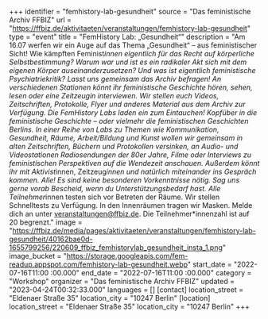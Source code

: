 +++
identifier = "femhistory-lab-gesundheit"
source = "Das feministische Archiv FFBIZ"
url = "https://ffbiz.de/aktivitaeten/veranstaltungen/femhistory-lab-gesundheit"
type = "event"
title = "FemHistory Lab: „Gesundheit“"
description = "Am 16.07 werfen wir ein Auge auf das Thema „Gesundheit“ – aus feministischer Sicht!
Wie kämpften Feminist*innen eigentlich für das Recht auf körperliche Selbstbestimmung? Warum war und ist es ein radikaler Akt sich mit dem eigenen Körper auseinanderzusetzen? Und was ist eigentlich feministische Psychiatriekritik? 
Lasst uns gemeinsam das Archiv befragen! An verschiedenen Stationen könnt ihr feministische Geschichte hören, sehen, lesen oder eine Zeitzeugin interviewen. Wir stellen euch Videos, Zeitschriften, Protokolle, Flyer und anderes Material aus dem Archiv zur Verfügung.
Die FemHistory Labs laden ein zum Eintauchen! Kopfüber in die feministische Geschichte – oder vielmehr die feministischen Geschichten Berlins. In einer Reihe von Labs zu Themen wie Kommunikation, Gesundheit, Räume, Arbeit/Bildung und Kunst wollen wir gemeinsam in alten Zeitschriften, Büchern und Protokollen versinken, an Audio- und Videostationen Radiosendungen der 80er Jahre, Filme oder Interviews zu feministischen Perspektiven auf die Wendezeit anschauen. Außerdem könnt ihr mit Aktivist*innen, Zeitzeug*innen und natürlich miteinander ins Gespräch kommen.
Alle! Es sind keine besonderen Vorkenntnisse nötig. Sag uns gerne vorab Bescheid, wenn du Unterstützungsbedarf hast.
Alle Teilnehmer*innen testen sich vor Betreten der Räume. Wir stellen Schnelltests zu Verfügung. In den Innenräumen tragen wir Masken.
Melde dich an unter veranstaltungen@ffbiz.de. Die Teilnehmer*innenzahl ist auf 20 begrenzt."
image = "https://ffbiz.de/media/pages/aktivitaeten/veranstaltungen/femhistory-lab-gesundheit/40162bae0d-1655799256/220609_ffbiz_femhistorylab_gesundheit_insta_1.png"
image_bucket = "https://storage.googleapis.com/fem-readup.appspot.com/femhistory-lab-gesundheit.webp"
start_date = "2022-07-16T11:00 :00.000"
end_date = "2022-07-16T11:00 :00.000"
category = "Workshop"
organizer = "Das feministische Archiv FFBIZ"
updated = "2023-04-24T00:32:33.000"
languages = []
[contact]
location_street = "Eldenaer Straße 35"
location_city = "10247 Berlin"
[location]
location_street = "Eldenaer Straße 35"
location_city = "10247 Berlin"
+++